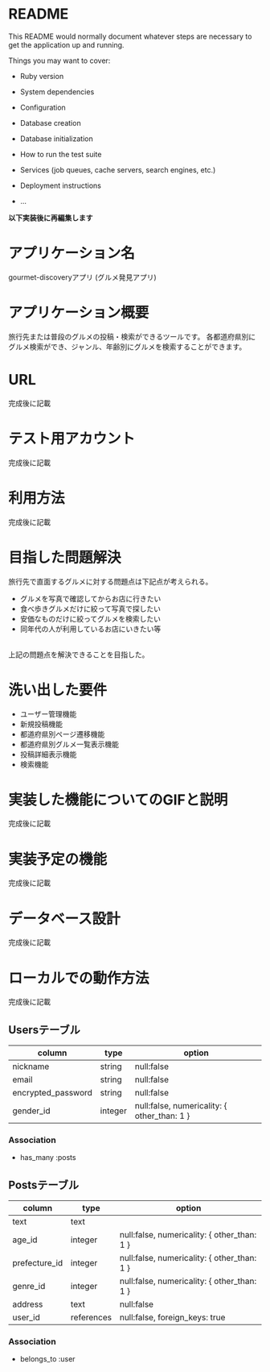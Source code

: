# README

This README would normally document whatever steps are necessary to get the
application up and running.

Things you may want to cover:

* Ruby version

* System dependencies

* Configuration

* Database creation

* Database initialization

* How to run the test suite

* Services (job queues, cache servers, search engines, etc.)

* Deployment instructions

* ...

**以下実装後に再編集します**

# アプリケーション名
gourmet-discoveryアプリ
(グルメ発見アプリ)

# アプリケーション概要
旅行先または普段のグルメの投稿・検索ができるツールです。
各都道府県別にグルメ検索ができ、ジャンル、年齢別にグルメを検索することができます。

# URL
完成後に記載

# テスト用アカウント
完成後に記載

# 利用方法
完成後に記載

# 目指した問題解決
旅行先で直面するグルメに対する問題点は下記点が考えられる。
- グルメを写真で確認してからお店に行きたい
- 食べ歩きグルメだけに絞って写真で探したい
- 安価なものだけに絞ってグルメを検索したい
- 同年代の人が利用しているお店にいきたい等

<br>上記の問題点を解決できることを目指した。

# 洗い出した要件 
- ユーザー管理機能
- 新規投稿機能
- 都道府県別ページ遷移機能
- 都道府県別グルメ一覧表示機能
- 投稿詳細表示機能
- 検索機能

# 実装した機能についてのGIFと説明
完成後に記載

# 実装予定の機能
完成後に記載

# データベース設計
完成後に記載

# ローカルでの動作方法
完成後に記載

## Usersテーブル
|      column      |      type       |                 option                    |
| ---------------- | --------------- | ----------------------------------------- |
|     nickname     |     string      |               null:false                  |
|      email       |     string      |               null:false                  |
|encrypted_password|     string      |               null:false                  |
|    gender_id     |     integer     |null:false, numericality: { other_than: 1 }|
### Association
- has_many :posts

## Postsテーブル
|           column           |      type       |                            option                                |
| -------------------------- | --------------- | ---------------------------------------------------------------- |
|           text             |      text       |                                                                  |
|          age_id            |     integer     |       null:false, numericality: { other_than: 1 }                |
|       prefecture_id        |     integer     |       null:false, numericality: { other_than: 1 }                |
|         genre_id           |     integer     |       null:false, numericality: { other_than: 1 }                |
|         address            |      text       |                            null:false                            |
|          user_id           |    references   |                  null:false, foreign_keys: true                  |
### Association
- belongs_to :user